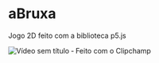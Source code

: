 # aBruxa
Jogo 2D feito com a biblioteca p5.js



![Vídeo sem título ‐ Feito com o Clipchamp](https://github.com/luquisinger/aBruxa/assets/102822195/f88c45fe-f1d0-4396-bcbb-0ead4e51c351)
